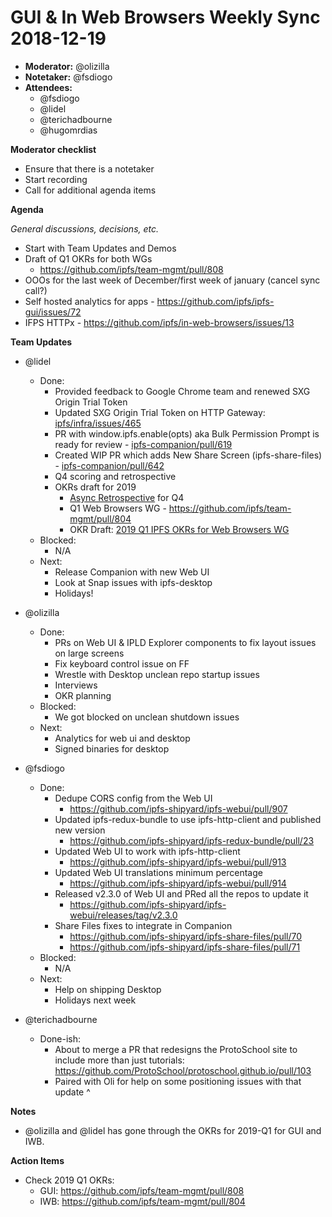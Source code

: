 # GUI & In Web Browsers Weekly Sync 2018-12-19

- **Moderator:** @olizilla
- **Notetaker:** @fsdiogo
- **Attendees:**
    - @fsdiogo
    - @lidel
    - @terichadbourne
    - @hugomrdias

**Moderator checklist**

- Ensure that there is a notetaker
- Start recording
- Call for additional agenda items

**Agenda**

_General discussions, decisions, etc._

- Start with Team Updates and Demos
- Draft of Q1 OKRs for both WGs
    - https://github.com/ipfs/team-mgmt/pull/808
- OOOs for the last week of December/first week of january (cancel sync call?)
- Self hosted analytics for apps - https://github.com/ipfs/ipfs-gui/issues/72
- IFPS HTTPx - https://github.com/ipfs/in-web-browsers/issues/13

**Team Updates**

- @lidel
    - Done:
        - Provided feedback to Google Chrome team and renewed SXG Origin Trial Token
        - Updated SXG Origin Trial Token on HTTP Gateway: [ipfs/infra/issues/465](https://github.com/ipfs/infra/issues/465)
        - PR with window.ipfs.enable(opts) aka Bulk Permission Prompt is ready for review - [ipfs-companion/pull/619](https://github.com/ipfs-shipyard/ipfs-companion/pull/619)
        - Created WIP PR which adds New Share Screen (ipfs-share-files) - [ipfs-companion/pull/642](https://github.com/ipfs-shipyard/ipfs-companion/pull/642)
        - Q4 scoring and retrospective
        - OKRs draft for 2019
            - [Async Retrospective](https://docs.google.com/document/d/1gWL9hJ3qsP_K2joVuORGBziQeCFBh8gbtIFMyT-9mqc/) for Q4
            - Q1 Web Browsers WG - https://github.com/ipfs/team-mgmt/pull/804
            - OKR Draft: [2019 Q1 IPFS OKRs for Web Browsers WG](https://docs.google.com/spreadsheets/d/1BtOfd7s9oYO5iKsIorCpsm4QuQoIsoZzSz7GItE-9ys/#gid=755202447)
    - Blocked:
        - N/A
    - Next:
        - Release Companion with new Web UI
        - Look at Snap issues with ipfs-desktop
        - Holidays!

- @olizilla
    - Done:
        - PRs on Web UI & IPLD Explorer components to fix layout issues on large screens
        - Fix keyboard control issue on FF
        - Wrestle with Desktop unclean repo startup issues
        - Interviews
        - OKR planning
    - Blocked:
        - We got blocked on unclean shutdown issues
    - Next:
        - Analytics for web ui and desktop
        - Signed binaries for desktop

- @fsdiogo
    - Done:
        - Dedupe CORS config from the Web UI
            - https://github.com/ipfs-shipyard/ipfs-webui/pull/907
        - Updated ipfs-redux-bundle to use ipfs-http-client and published new version
            - https://github.com/ipfs-shipyard/ipfs-redux-bundle/pull/23
        - Updated Web UI to work with ipfs-http-client
            - https://github.com/ipfs-shipyard/ipfs-webui/pull/913
        - Updated Web UI translations minimum percentage
            - https://github.com/ipfs-shipyard/ipfs-webui/pull/914
        - Released v2.3.0 of Web UI and PRed all the repos to update it
            - https://github.com/ipfs-shipyard/ipfs-webui/releases/tag/v2.3.0
        - Share Files fixes to integrate in Companion
            -  https://github.com/ipfs-shipyard/ipfs-share-files/pull/70
            - https://github.com/ipfs-shipyard/ipfs-share-files/pull/71
    - Blocked:
        - N/A
    - Next:
        - Help on shipping Desktop
        - Holidays next week

- @terichadbourne
    - Done-ish:
        - About to merge a PR that redesigns the ProtoSchool site to include more than just tutorials: https://github.com/ProtoSchool/protoschool.github.io/pull/103
        - Paired with Oli for help on some positioning issues with that update ^

**Notes**

- @olizilla and @lidel has gone through the OKRs for 2019-Q1 for GUI and IWB.

**Action Items**

- Check 2019 Q1 OKRs:
    - GUI: https://github.com/ipfs/team-mgmt/pull/808
    - IWB: https://github.com/ipfs/team-mgmt/pull/804
